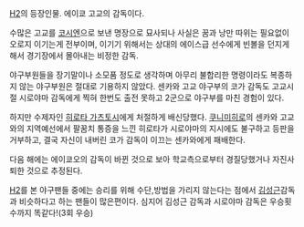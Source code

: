 [H2](H2.md)의 등장인물. 에이쿄 고교의 감독이다.

수많은 고교를 [코시엔](%EC%BD%94%EC%8B%9C%EC%97%94.md)으로 보낸 명장으로 묘사되나 사실은 꿈과 낭만 따위는
필요없이 오로지 이기는게 전부이며, 이기기 위해서는 상대의 에이스급 선수에게 빈볼을 던지게 해서 경기장에서 몰아내는 비정한 감독.

야구부원들을 장기말이나 소모품 정도로 생각하며 아무리 불합리한 명령이라도 복종하지 않는 야구부원은 절대로 기용하지 않았다. 센카와 고교
야구부의 코가 감독도 고교시절 시로야마 감독에게 찍혀 한번도 출전 못하고 2군으로 야구부를 마친 경험이 있다.

하지만 수제자인 [히로타 가츠토시](%ED%9E%88%EB%A1%9C%ED%83%80%20%EA%B0%80%EC%B8%A0%ED%86%A0%EC%8B%9C.md)에게 처절하게 배신당했다. [쿠니미히로](%EC%BF%A0%EB%8B%88%EB%AF%B8%20%ED%9E%88%EB%A1%9C.md)의 센카와 고교와의 지역예선에서
팔꿈치 통증을 느낀 히로타가 시로야마의 지시에도 불구하고 등판을 거부하고, 결국 자신이 내버린 코가 감독이 이끄는 센카와에게 패배한다.

다음 해에는 에이쿄오의 감독이 바뀐 것으로 보아 학교측으로부터 경질당했거나 자진사퇴한 것으로 추정된다.

[H2](H2.md)를 본 야구팬들 중에는 승리를 위해 수단,방법을 가리지 않는다는 점에서
[김성근](%EA%B9%80%EC%84%B1%EA%B7%BC.md)감독과 비슷하다고 하는 팬들이 많은편이다. 심지어 김성근 감독과
시로야마 감독은 우승횟수까지 똑같다!(3회 우승)

